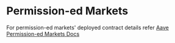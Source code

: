 # Permission-ed Markets

For permission-ed markets' deployed contract details refer [Aave Permission-ed Markets Docs](https://aave-arc.gitbook.io/docs/deployed-contracts)
